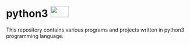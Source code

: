 # python3 <img src = "https://www.flaticon.com/svg/static/icons/svg/1387/1387537.svg" width = 50px height = 30px/>

This repository contains various programs and projects written in python3 programming language.

